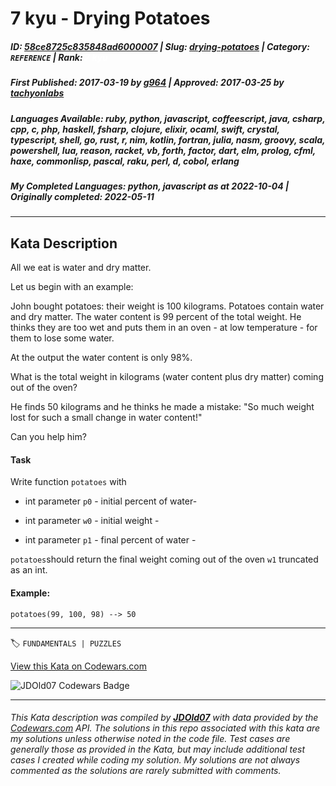 # 7 kyu - Drying Potatoes

##### **ID**: [58ce8725c835848ad6000007](https://www.codewars.com/kata/58ce8725c835848ad6000007) | **Slug**: [drying-potatoes](https://www.codewars.com/kata/58ce8725c835848ad6000007) | **Category**: `REFERENCE` | **Rank**: <span style="color:white">7 kyu</span>

##### **First Published**: 2017-03-19 ***by*** [g964](https://www.codewars.com/users/g964) | **Approved**: 2017-03-25 ***by*** [tachyonlabs](https://www.codewars.com/users/tachyonlabs)

##### **Languages Available**: ruby, python, javascript, coffeescript, java, csharp, cpp, c, php, haskell, fsharp, clojure, elixir, ocaml, swift, crystal, typescript, shell, go, rust, r, nim, kotlin, fortran, julia, nasm, groovy, scala, powershell, lua, reason, racket, vb, forth, factor, dart, elm, prolog, cfml, haxe, commonlisp, pascal, raku, perl, d, cobol, erlang

##### **My Completed Languages**: python, javascript ***as at*** 2022-10-04 | **Originally completed**: 2022-05-11

---

## Kata Description


All we eat is water and dry matter.



Let us begin with an example:



John bought potatoes: their weight is 100 kilograms. Potatoes contain water and dry matter. The water content is 99 percent of the total weight. He thinks they are too wet and puts them in an oven - at low temperature - for them to lose some water. 



At the output the water content is only 98%.



What is the total weight in kilograms (water content plus dry matter) coming out of the oven?



He finds 50 kilograms and he thinks he made a mistake: "So much weight lost for such a small change in water content!"



Can you help him?



#### Task



Write function `potatoes` with 



- int parameter `p0` - initial percent of water- 

- int parameter `w0` - initial weight - 

- int parameter `p1` - final percent of water -



`potatoes`should return the final weight coming out of the oven `w1` truncated as an int.



#### Example:

`potatoes(99, 100, 98) --> 50`

---


🏷 `FUNDAMENTALS | PUZZLES`


[View this Kata on Codewars.com](https://www.codewars.com/kata/58ce8725c835848ad6000007)

![](https://www.codewars.com/users/jdold07/badges/large "JDOld07 Codewars Badge")

---

###### *This Kata description was compiled by [**JDOld07**](https://tpstech.dev) with data provided by the [Codewars.com](https://www.codewars.com) API.  The solutions in this repo associated with this kata are my solutions unless otherwise noted in the code file.  Test cases are generally those as provided in the Kata, but may include additional test cases I created while coding my solution.  My solutions are not always commented as the solutions are rarely submitted with comments.*

